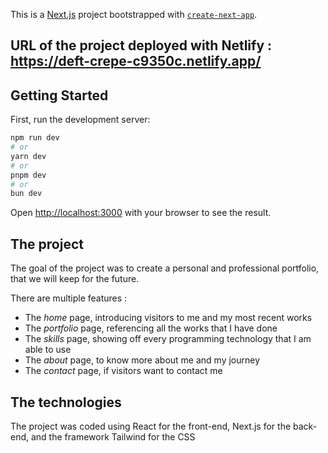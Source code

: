 This is a [Next.js](https://nextjs.org/) project bootstrapped with [`create-next-app`](https://github.com/vercel/next.js/tree/canary/packages/create-next-app).

## URL of the project deployed with Netlify : https://deft-crepe-c9350c.netlify.app/

## Getting Started

First, run the development server:

```bash
npm run dev
# or
yarn dev
# or
pnpm dev
# or
bun dev
```

Open [http://localhost:3000](http://localhost:3000) with your browser to see the result.

## The project

The goal of the project was to create a personal and professional portfolio, that we will keep for the future.

There are multiple features :

-   The _home_ page, introducing visitors to me and my most recent works
-   The _portfolio_ page, referencing all the works that I have done
-   The _skills_ page, showing off every programming technology that I am able to use
-   The _about_ page, to know more about me and my journey
-   The _contact_ page, if visitors want to contact me

## The technologies

The project was coded using React for the front-end, Next.js for the back-end, and the framework Tailwind for the CSS
